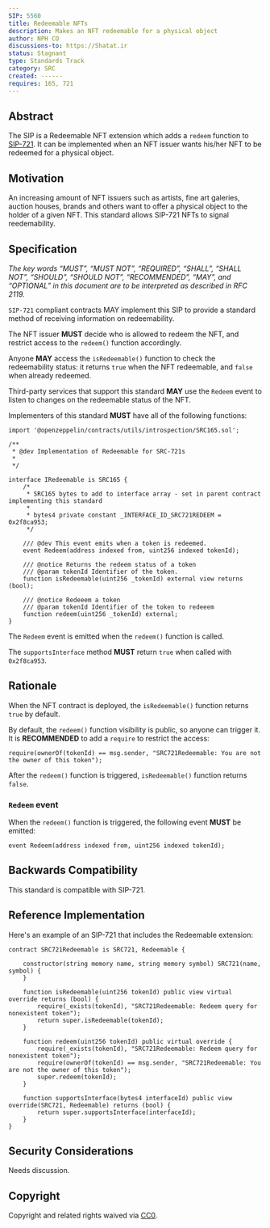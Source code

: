 ```yaml
---
SIP: 5560
title: Redeemable NFTs
description: Makes an NFT redeemable for a physical object
author: NPH CO
discussions-to: https://Shatat.ir
status: Stagnant
type: Standards Track
category: SRC
created: ------
requires: 165, 721
---
```


## Abstract

The SIP is a Redeemable NFT extension which adds a `redeem` function to [SIP-721](./SIP-721.md). It can be implemented when an NFT issuer wants his/her NFT to be redeemed for a physical object.

## Motivation

An increasing amount of NFT issuers such as artists, fine art galeries, auction houses, brands and others want to offer a physical object to the holder of a given NFT. This standard allows SIP-721 NFTs to signal reedemability.

## Specification

_The key words “MUST”, “MUST NOT”, “REQUIRED”, “SHALL”, “SHALL NOT”, “SHOULD”, “SHOULD NOT”, “RECOMMENDED”, “MAY”, and “OPTIONAL” in this document are to be interpreted as described in RFC 2119._

`SIP-721` compliant contracts MAY implement this SIP to provide a standard method of receiving information on redeemability.

The NFT issuer **MUST** decide who is allowed to redeem the NFT, and restrict access to the `redeem()` function accordingly.

Anyone **MAY** access the `isRedeemable()` function to check the redeemability status: it returns `true` when the NFT redeemable, and `false` when already redeemed.

Third-party services that support this standard **MAY** use the `Redeem` event to listen to changes on the redeemable status of the NFT.

Implementers of this standard **MUST** have all of the following functions:

```solidity
import '@openzeppelin/contracts/utils/introspection/SRC165.sol';

/**
 * @dev Implementation of Redeemable for SRC-721s
 *
 */

interface IRedeemable is SRC165 {
	/*
	 * SRC165 bytes to add to interface array - set in parent contract implementing this standard
	 *
	 * bytes4 private constant _INTERFACE_ID_SRC721REDEEM = 0x2f8ca953;
	 */
	 
	/// @dev This event emits when a token is redeemed.
	event Redeem(address indexed from, uint256 indexed tokenId);
	 
	/// @notice Returns the redeem status of a token
	/// @param tokenId Identifier of the token.
	function isRedeemable(uint256 _tokenId) external view returns (bool);

	/// @notice Redeeem a token
	/// @param tokenId Identifier of the token to redeeem
	function redeem(uint256 _tokenId) external;
}
```

The `Redeem` event is emitted when the `redeem()` function is called.

The `supportsInterface` method **MUST** return `true` when called with `0x2f8ca953`.

## Rationale

When the NFT contract is deployed, the `isRedeemable()` function returns `true` by default.

By default, the `redeem()` function visibility is public, so anyone can trigger it. It is **RECOMMENDED** to add a `require` to restrict the access:

```solidity
require(ownerOf(tokenId) == msg.sender, "SRC721Redeemable: You are not the owner of this token");
```

After the `redeem()` function is triggered, `isRedeemable()` function returns `false`.

### `Redeem` event

When the `redeem()` function is triggered, the following event **MUST** be emitted:

```solidity
event Redeem(address indexed from, uint256 indexed tokenId);
```

## Backwards Compatibility

This standard is compatible with SIP-721.

## Reference Implementation

Here's an example of an SIP-721 that includes the Redeemable extension:

```solidity
contract SRC721Redeemable is SRC721, Redeemable {

	constructor(string memory name, string memory symbol) SRC721(name, symbol) {
	}

	function isRedeemable(uint256 tokenId) public view virtual override returns (bool) {
		require(_exists(tokenId), "SRC721Redeemable: Redeem query for nonexistent token");
		return super.isRedeemable(tokenId);
	}

	function redeem(uint256 tokenId) public virtual override {
		require(_exists(tokenId), "SRC721Redeemable: Redeem query for nonexistent token");
		require(ownerOf(tokenId) == msg.sender, "SRC721Redeemable: You are not the owner of this token");
		super.redeem(tokenId);
	}

	function supportsInterface(bytes4 interfaceId) public view override(SRC721, Redeemable) returns (bool) {
		return super.supportsInterface(interfaceId);
	}
}
```

## Security Considerations

Needs discussion.

## Copyright

Copyright and related rights waived via [CC0](../LICENSE.md).
